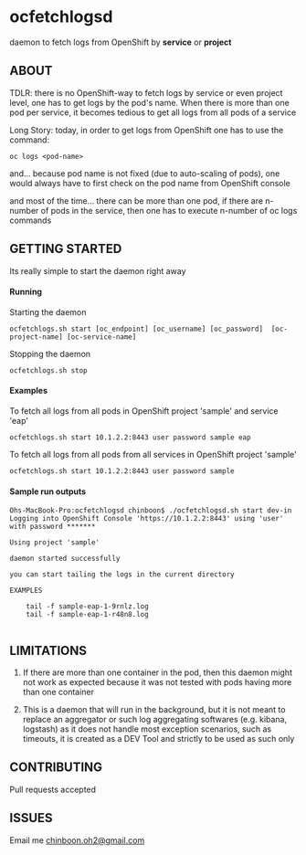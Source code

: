 # ocfetchlogsd

daemon to fetch logs from OpenShift by **service** or **project**

## ABOUT

TDLR: there is no OpenShift-way to fetch logs by service or even project level, one has
to get logs by the pod's name. When there is more than one pod per service,
it becomes tedious to get all logs from all pods of a service

Long Story: today, in order to get logs from OpenShift one has to use the command:

```
oc logs <pod-name>
```

and... because pod name is not fixed (due to auto-scaling of pods),
one would always have to first check on the pod name from OpenShift console

and most of the time... there can be more than one pod, if there are n-number of
pods in the service, then one has to execute n-number of
oc logs commands

## GETTING STARTED

Its really simple to start the daemon right away


#### Running

Starting the daemon

```
ocfetchlogs.sh start [oc_endpoint] [oc_username] [oc_password]  [oc-project-name] [oc-service-name]
```

Stopping the daemon

```
ocfetchlogs.sh stop
```

#### Examples

To fetch all logs from all pods in OpenShift project 'sample' and service 'eap'

```
ocfetchlogs.sh start 10.1.2.2:8443 user password sample eap
```

To fetch all logs from all pods from all services in OpenShift project 'sample'

```
ocfetchlogs.sh start 10.1.2.2:8443 user password sample
```

#### Sample run outputs

```
Ohs-MacBook-Pro:ocfetchlogsd chinboon$ ./ocfetchlogsd.sh start dev-in
Logging into OpenShift Console 'https://10.1.2.2:8443' using 'user' with password *******

Using project 'sample'

daemon started successfully

you can start tailing the logs in the current directory

EXAMPLES

    tail -f sample-eap-1-9rnlz.log
    tail -f sample-eap-1-r48n8.log
    
```

## LIMITATIONS

1. If there are more than one container in the pod, then this daemon might not work as expected
because it was not tested with pods having more than one container

2. This is a daemon that will run in the background, but it is not meant to replace an aggregator
or such log aggregating softwares (e.g. kibana, logstash) as it does not handle most exception scenarios,
such as timeouts, it is created as a DEV Tool and strictly to be used as such only

## CONTRIBUTING

Pull requests accepted

## ISSUES

Email me chinboon.oh2@gmail.com
